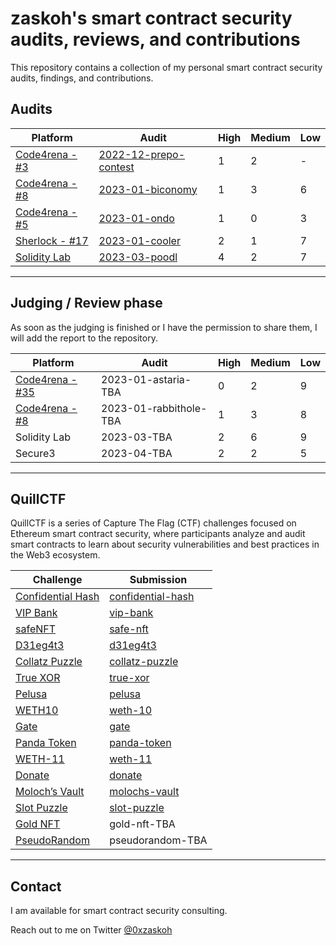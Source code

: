 # zaskoh's smart contract security audits, reviews, and contributions

This repository contains a collection of my personal smart contract security audits, findings, and contributions.

## Audits

| Platform                                                                                        | Audit                                                        | High | Medium | Low |
| ----------------------------------------------------------------------------------------------- | ------------------------------------------------------------ | ---- | ------ | --- |
| [Code4rena - #3](https://code4rena.com/contests/2022-12-prepo-contest)                          | [2022-12-prepo-contest](/code4rena/2022-12-prepo-contest.md) | 1    | 2      | -   |
| [Code4rena - #8](https://code4rena.com/contests/2023-01-biconomy-smart-contract-wallet-contest) | [2023-01-biconomy](/code4rena/2023-01-biconomy.md)           | 1    | 3      | 6   |
| [Code4rena - #5](https://code4rena.com/contests/2023-01-ondo-finance-contest)                   | [2023-01-ondo](/code4rena/2023-01-ondo.md)                   | 1    | 0      | 3   |
| [Sherlock - #17](https://app.sherlock.xyz/audits/contests/36)                                   | [2023-01-cooler](/sherlock/2023-01-cooler.md)                | 2    | 1      | 7   |
| [Solidity Lab](https://github.com/poodlTech/tokenAudit)                                         | [2023-03-poodl](/solidity-lab/2023-03-poodl.md)              | 4    | 2      | 7   |

---

## Judging / Review phase
As soon as the judging is finished or I have the permission to share them, I will add the report to the repository.

| Platform                                                                                   | Audit                  | High | Medium | Low |
| ------------------------------------------------------------------------------------------ | ---------------------- | ---- | ------ | --- |
| [Code4rena - #35](https://code4rena.com/contests/2023-01-astaria-contest)                  | 2023-01-astaria-TBA    | 0    | 2      | 9   |
| [Code4rena - #8](https://code4rena.com/contests/2023-01-rabbithole-quest-protocol-contest) | 2023-01-rabbithole-TBA | 1    | 3      | 8   |
| Solidity Lab                                                                               | 2023-03-TBA            | 2    | 6      | 9   |
| Secure3                                                                                    | 2023-04-TBA            | 2    | 2      | 5   |

---

## QuillCTF
QuillCTF is a series of Capture The Flag (CTF) challenges focused on Ethereum smart contract security, where participants analyze and audit smart contracts to learn about security vulnerabilities and best practices in the Web3 ecosystem.

| Challenge                                                                                   | Submission                                          |
| ------------------------------------------------------------------------------------------- | --------------------------------------------------- |
| [Confidential Hash](https://quillctf.super.site/challenges/quillctf-challenges/ctf02)       | [confidential-hash](/quillctf/confidential-hash.md) |
| [VIP Bank](https://quillctf.super.site/challenges/quillctf-challenges/vip-bank)             | [vip-bank](/quillctf/vip-bank.md)                   |
| [safeNFT](https://quillctf.super.site/challenges/quillctf-challenges/bulletproof-nft)       | [safe-nft](/quillctf/safe-nft.md)                   |
| [D31eg4t3](https://quillctf.super.site/challenges/quillctf-challenges/d31eg4t3)             | [d31eg4t3](/quillctf/d31eg4t3.md)                   |
| [Collatz Puzzle](https://quillctf.super.site/challenges/quillctf-challenges/collatz-puzzle) | [collatz-puzzle](/quillctf/collatz-puzzle.md)       |
| [True XOR](https://quillctf.super.site/challenges/quillctf-challenges/true-xor)             | [true-xor](/quillctf/true-xor.md)                   |
| [Pelusa](https://quillctf.super.site/challenges/quillctf-challenges/pelusa)                 | [pelusa](/quillctf/pelusa.md)                       |
| [WETH10](https://quillctf.super.site/challenges/quillctf-challenges/weth-10)                | [weth-10](/quillctf/weth-10.md)                     |
| [Gate](https://quillctf.super.site/challenges/quillctf-challenges/gate)                     | [gate](/quillctf/gate.md)                           |
| [Panda Token](https://quillctf.super.site/challenges/quillctf-challenges/panda-token)       | [panda-token](/quillctf/panda-token.md)             |
| [WETH-11](https://quillctf.super.site/challenges/quillctf-challenges/weth-11)               | [weth-11](/quillctf/weth-11.md)                     |
| [Donate](https://quillctf.super.site/challenges/quillctf-challenges/donate)                 | [donate](/quillctf/donate.md)                       |
| [Moloch’s Vault](https://quillctf.super.site/challenges/quillctf-challenges/molochs-vault)  | [molochs-vault](/quillctf/molochs-vault.md)         |
| [Slot Puzzle](https://quillctf.super.site/challenges/quillctf-challenges/slot-puzzle)       | [slot-puzzle](/quillctf/slot-puzzle.md)             |
| [Gold NFT](https://quillctf.super.site/challenges/quillctf-challenges/gold-nft)             | gold-nft-TBA                                        |
| [PseudoRandom](https://quillctf.super.site/challenges/quillctf-challenges/pseudorandom)     | pseudorandom-TBA                                    |

---

## Contact
I am available for smart contract security consulting.

Reach out to me on Twitter [@0xzaskoh](https://twitter.com/0xzaskoh)